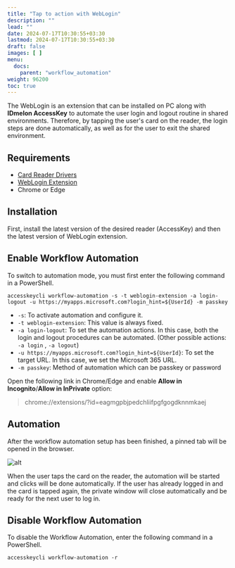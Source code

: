```yaml
---
title: "Tap to action with WebLogin"
description: ""
lead: ""
date: 2024-07-17T10:30:55+03:30
lastmod: 2024-07-17T10:30:55+03:30
draft: false
images: [ ]
menu:
  docs:
    parent: "workflow_automation"
weight: 96200
toc: true
---
```


The WebLogin is an extension that can be installed on PC along with **IDmelon AccessKey** to automate the user login and
logout routine in shared environments. Therefore, by tapping the user's card on the reader, the login steps are done
automatically, as well as for the user to exit the shared environment.

## Requirements

- [Card Reader Drivers](https://idmelon.com/docs/downloads)
- [WebLogin Extension](https://chromewebstore.google.com/detail/idmelon-weblogin/eagmgpbjpedchliifpgfgogdknnmkaej)
- Chrome or Edge

## Installation

First, install the latest version of the desired reader (AccessKey) and then the latest version of WebLogin extension.

## Enable Workflow Automation

To switch to automation mode, you must first enter the following command in a PowerShell.

```shell
accesskeycli workflow-automation -s -t weblogin-extension -a login-logout -u https://myapps.microsoft.com?login_hint=${UserId} -m passkey
```

- `-s`: To activate automation and configure it.
- `-t weblogin-extension`: This value is always fixed.
- `-a login-logout`: To set the automation actions. In this case, both the login and logout procedures can be
  automated. (Other possible actions: `-a login` , `-a logout`)
- `-u https://myapps.microsoft.com?login_hint=${UserId}`: To set the target URL. In this case, we set the Microsoft 365
  URL.
- `-m passkey`: Method of automation which can be passkey or password

Open the following link in Chrome/Edge and enable **Allow in Incognito**/**Allow in InPrivate** option:
> chrome://extensions/?id=eagmgpbjpedchliifpgfgogdknnmkaej

## Automation

After the workflow automation setup has been finished, a pinned tab will be opened in the browser.

![alt](/images/vendor/workflow_automation/weblogin/pinned_tab.png)

When the user taps the card on the reader, the automation will be started and clicks will be done automatically.
If the user has already logged in and the card is tapped again, the private window will close automatically and be ready
for the next user to log in.

## Disable Workflow Automation

To disable the Workflow Automation, enter the following command in a PowerShell.

```shell
accesskeycli workflow-automation -r
```

